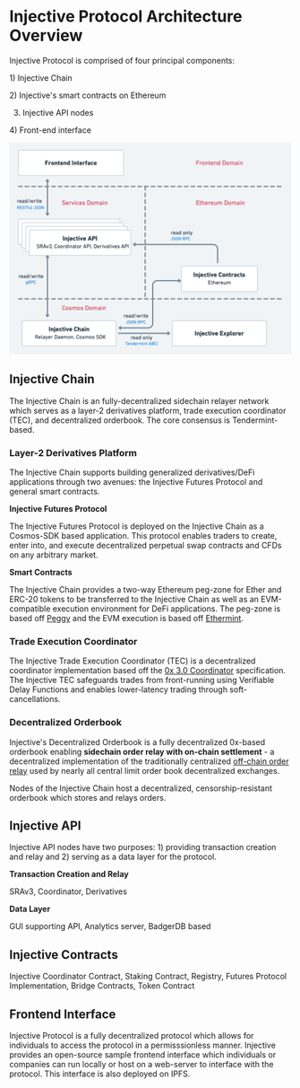 # Injective Protocol Architecture Overview

Injective Protocol is comprised of four principal components: 

1\) Injective Chain

2\) Injective's smart contracts on Ethereum

3) Injective API nodes

4\) Front-end interface

![](../.gitbook/assets/architecture.png)

## Injective Chain

The Injective Chain is an fully-decentralized sidechain relayer network which serves as a layer-2 derivatives platform, trade execution coordinator (TEC), and decentralized orderbook. The core consensus is Tendermint-based. 

### Layer-2 Derivatives Platform 

The Injective Chain supports building generalized derivatives/DeFi applications through two avenues: the Injective Futures Protocol and general smart contracts. 

**Injective Futures Protocol**

The Injective Futures Protocol is deployed on the Injective Chain as a Cosmos-SDK based application. This protocol enables traders to create, enter into, and execute decentralized perpetual swap contracts and CFDs on any arbitrary market. 

**Smart Contracts**

The Injective Chain provides a two-way Ethereum peg-zone for Ether and ERC-20 tokens to be transferred to the Injective Chain as well as an EVM-compatible execution environment for DeFi applications. The peg-zone is based off [Peggy](https://github.com/cosmos/peggy) and the EVM execution is based off [Ethermint](https://github.com/chainsafe/ethermint). 

### Trade Execution Coordinator

The Injective Trade Execution Coordinator (TEC) is a decentralized coordinator implementation based off the [0x 3.0 Coordinator](https://github.com/0xProject/0x-protocol-specification/blob/master/v3/coordinator-specification.md) specification. The Injective TEC safeguards trades from front-running using Verifiable Delay Functions and enables lower-latency trading through soft-cancellations. 

### Decentralized Orderbook

Injective's Decentralized Orderbook is a fully decentralized 0x-based orderbook enabling **sidechain order relay with on-chain settlement** - a decentralized implementation of the traditionally centralized [off-chain order relay](https://github.com/0xProject/0x-protocol-specification/blob/master/v2/v2-specification.md#architecture) used by nearly all central limit order book decentralized exchanges. 

Nodes of the Injective Chain host a decentralized, censorship-resistant orderbook which stores and relays orders. 

## Injective API

Injective API nodes have two purposes: 1) providing transaction creation and relay and 2) serving as a data layer for the protocol. 

**Transaction Creation and Relay**

SRAv3, Coordinator, Derivatives 



**Data Layer**

GUI supporting API, Analytics server, BadgerDB based 

## Injective Contracts

Injective Coordinator Contract, Staking Contract, Registry, Futures Protocol Implementation, Bridge Contracts, Token Contract

## Frontend Interface

Injective Protocol is a fully decentralized protocol which allows for individuals to access the protocol in a permisssionless manner. Injective provides an open-source sample frontend interface which individuals or companies can run locally or host on a web-server to interface with the protocol. This interface is also deployed on IPFS. 

